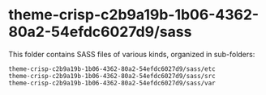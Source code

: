 # theme-crisp-c2b9a19b-1b06-4362-80a2-54efdc6027d9/sass

This folder contains SASS files of various kinds, organized in sub-folders:

    theme-crisp-c2b9a19b-1b06-4362-80a2-54efdc6027d9/sass/etc
    theme-crisp-c2b9a19b-1b06-4362-80a2-54efdc6027d9/sass/src
    theme-crisp-c2b9a19b-1b06-4362-80a2-54efdc6027d9/sass/var
